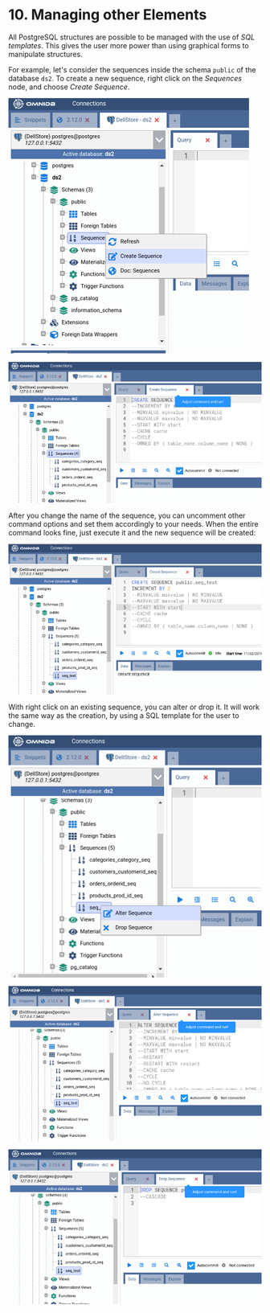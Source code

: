 # 10. Managing other Elements

All PostgreSQL structures are possible to be managed with the use of
*SQL templates*. This gives the user more power than using graphical forms to
manipulate structures.

For example, let's consider the sequences inside the schema `public` of the
database `ds2`. To create a new sequence, right click on the *Sequences*
node, and choose *Create Sequence*.

![](https://raw.githubusercontent.com/OmniDB/doc/master/img/image_062.png)

![](https://raw.githubusercontent.com/OmniDB/doc/master/img/image_063.png)

After you change the name of the sequence, you can uncomment other command
options and set them accordingly to your needs. When the entire command looks
fine, just execute it and the new sequence will be created:

![](https://raw.githubusercontent.com/OmniDB/doc/master/img/image_064.png)

With right click on an existing sequence, you can alter or drop it. It will work
the same way as the creation, by using a SQL template for the user to change.

![](https://raw.githubusercontent.com/OmniDB/doc/master/img/image_065.png)

![](https://raw.githubusercontent.com/OmniDB/doc/master/img/image_066.png)

![](https://raw.githubusercontent.com/OmniDB/doc/master/img/image_067.png)
